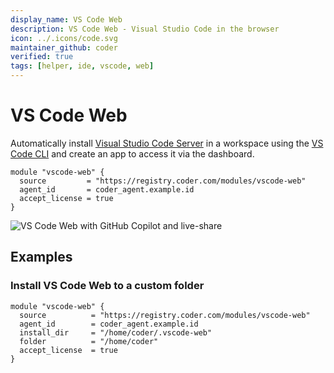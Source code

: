 ```yaml
---
display_name: VS Code Web
description: VS Code Web - Visual Studio Code in the browser
icon: ../.icons/code.svg
maintainer_github: coder
verified: true
tags: [helper, ide, vscode, web]
---
```


# VS Code Web

Automatically install [Visual Studio Code Server](https://code.visualstudio.com/docs/remote/vscode-server) in a workspace using the [VS Code CLI](https://code.visualstudio.com/docs/editor/command-line) and create an app to access it via the dashboard.

```hcl
module "vscode-web" {
  source         = "https://registry.coder.com/modules/vscode-web"
  agent_id       = coder_agent.example.id
  accept_license = true
}
```

![VS Code Web with GitHub Copilot and live-share](../.images/vscode-web.gif)

## Examples

### Install VS Code Web to a custom folder

```hcl
module "vscode-web" {
  source          = "https://registry.coder.com/modules/vscode-web"
  agent_id        = coder_agent.example.id
  install_dir     = "/home/coder/.vscode-web"
  folder          = "/home/coder"
  accept_license  = true
}
```
